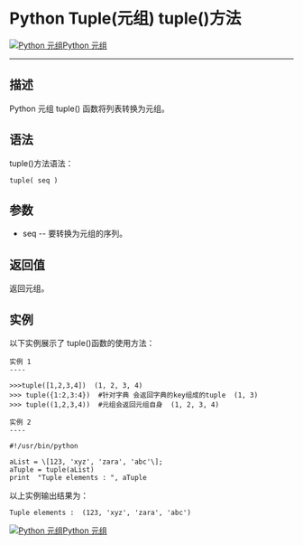 Python Tuple(元组) tuple()方法
==========================

[![Python 元组](../images/up.gif)Python 元组](python-tuples.html)

* * *

描述
--

Python 元组 tuple() 函数将列表转换为元组。

语法
--

tuple()方法语法：
```
tuple( seq )
```
参数
--

*   seq -- 要转换为元组的序列。

返回值
---

返回元组。

实例
--

以下实例展示了 tuple()函数的使用方法：
```
实例 1
----

>>>tuple([1,2,3,4])  (1, 2, 3, 4)  
>>> tuple({1:2,3:4})  #针对字典 会返回字典的key组成的tuple  (1, 3)  
>>> tuple((1,2,3,4))  #元组会返回元组自身  (1, 2, 3, 4)
```
```
实例 2
----

#!/usr/bin/python  

aList = \[123, 'xyz', 'zara', 'abc'\];   
aTuple = tuple(aList)    
print  "Tuple elements : ", aTuple
```
以上实例输出结果为：
```
Tuple elements :  (123, 'xyz', 'zara', 'abc')
```
[![Python 元组](../images/up.gif)Python 元组](python-tuples.html)
